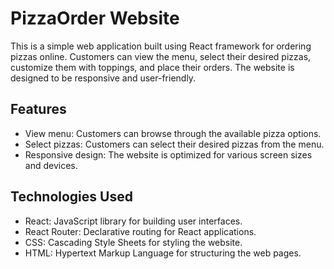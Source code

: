 # PizzaOrder Website

This is a simple web application built using React framework for ordering pizzas online. Customers can view the menu, select their desired pizzas, customize them with toppings, and place their orders. The website is designed to be responsive and user-friendly.

## Features

- View menu: Customers can browse through the available pizza options.
- Select pizzas: Customers can select their desired pizzas from the menu.
- Responsive design: The website is optimized for various screen sizes and devices.

## Technologies Used

- React: JavaScript library for building user interfaces.
- React Router: Declarative routing for React applications.
- CSS: Cascading Style Sheets for styling the website.
- HTML: Hypertext Markup Language for structuring the web pages.

